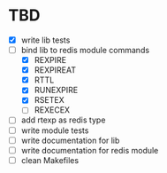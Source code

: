 # TBD
- [X] write lib tests
- [ ] bind lib to redis module commands
    - [X] REXPIRE
    - [X] REXPIREAT
    - [X] RTTL
    - [X] RUNEXPIRE
    - [X] RSETEX
    - [ ] REXECEX
- [ ] add rtexp as redis type
- [ ] write module tests
- [ ] write documentation for lib
- [ ] write documentation for redis module
- [ ] clean Makefiles

